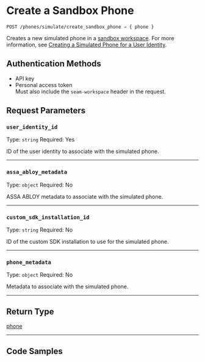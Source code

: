 # Create a Sandbox Phone

```
POST /phones/simulate/create_sandbox_phone ⇒ { phone }
```

Creates a new simulated phone in a [sandbox workspace](../../../core-concepts/workspaces/README.md#sandbox-workspaces). For more information, see [Creating a Simulated Phone for a User Identity](../../../capability-guides/mobile-access/developing-in-a-sandbox-workspace.md#creating-a-simulated-phone-for-a-user-identity).

## Authentication Methods

- API key
- Personal access token
  <br>Must also include the `seam-workspace` header in the request.

## Request Parameters

### `user_identity_id`

Type: `string`
Required: Yes

ID of the user identity to associate with the simulated phone.

***

### `assa_abloy_metadata`

Type: `object`
Required: No

ASSA ABLOY metadata to associate with the simulated phone.

***

### `custom_sdk_installation_id`

Type: `string`
Required: No

ID of the custom SDK installation to use for the simulated phone.

***

### `phone_metadata`

Type: `object`
Required: No

Metadata to associate with the simulated phone.

***

## Return Type

[phone](./)

***

## Code Samples

